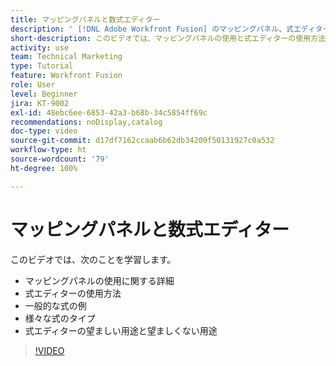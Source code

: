 ```yaml
---
title: マッピングパネルと数式エディター
description: ' [!DNL Adobe Workfront Fusion] のマッピングパネル、式エディター、および一般的な式の例について説明します。'
short-description: このビデオでは、マッピングパネルの使用と式エディターの使用方法について詳しく説明します。
activity: use
team: Technical Marketing
type: Tutorial
feature: Workfront Fusion
role: User
level: Beginner
jira: KT-9002
exl-id: 48ebc6ee-6853-42a3-b68b-34c5854ff69c
recommendations: noDisplay,catalog
doc-type: video
source-git-commit: d17df7162ccaab6b62db34209f50131927c0a532
workflow-type: ht
source-wordcount: '79'
ht-degree: 100%

---
```


# マッピングパネルと数式エディター

このビデオでは、次のことを学習します。

* マッピングパネルの使用に関する詳細
* 式エディターの使用方法
* 一般的な式の例
* 様々な式のタイプ
* 式エディターの望ましい用途と望ましくない用途

>[!VIDEO](https://video.tv.adobe.com/v/3415987/?quality=12&learn=on&enablevpops&captions=jpn)
